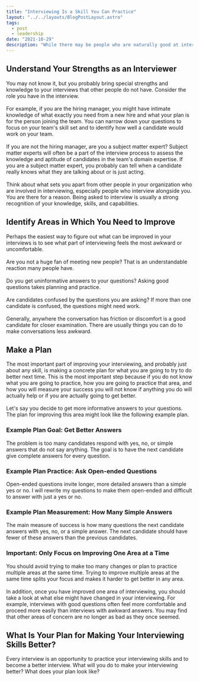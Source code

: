 ```yaml
---
title: "Interviewing Is a Skill You Can Practice"
layout: "../../layouts/BlogPostLayout.astro"
tags:
  - post
  - leadership
date: "2021-10-29"
description: "While there may be people who are naturally good at interviewing, conducting successful, meaningful interviews is a skill you can work on like any other skill. Anyone can become a better interviewer and have more informative, more enjoyable interviews through thoughtful planning and consideration. Some keys to becoming a better interviewer are understanding what your strengths as an interviewer are, identifying areas in which you need to improve, and developing a plan to improve your interviewing in a measurable way."
---
```

## Understand Your Strengths as an Interviewer

You may not know it, but you probably bring special strengths and knowledge to your interviews that other people do not have. Consider the role you have in the interview.\
\
For example, if you are the hiring manager, you might have intimate knowledge of what exactly you need from a new hire and what your plan is for the person joining the team. You can narrow down your questions to focus on your team's skill set and to identify how well a candidate would work on your team.\
\
If you are not the hiring manager, are you a subject matter expert? Subject matter experts will often be a part of the interview process to assess the knowledge and aptitude of candidates in the team's domain expertise. If you are a subject matter expert, you probably can tell when a candidate really knows what they are talking about or is just acting.\
\
Think about what sets you apart from other people in your organization who are involved in interviewing, especially people who interview alongside you. You are there for a reason. Being asked to interview is usually a strong recognition of your knowledge, skills, and capabilities.

## Identify Areas in Which You Need to Improve

Perhaps the easiest way to figure out what can be improved in your interviews is to see what part of interviewing feels the most awkward or uncomfortable.\
\
Are you not a huge fan of meeting new people? That is an understandable reaction many people have.\
\
Do you get uninformative answers to your questions? Asking good questions takes planning and practice.\
\
Are candidates confused by the questions you are asking? If more than one candidate is confused, the questions might need work.\
\
Generally, anywhere the conversation has friction or discomfort is a good candidate for closer examination. There are usually things you can do to make conversations less awkward.

## Make a Plan

The most important part of improving your interviewing, and probably just about any skill, is making a concrete plan for what you are going to try to do better next time. This is the most important step because if you do not know what you are going to practice, how you are going to practice that area, and how you will measure your success you will not know if anything you do will actually help or if you are actually going to get better.\
\
Let's say you decide to get more informative answers to your questions. The plan for improving this area might look like the following example plan.

### Example Plan Goal: Get Better Answers

The problem is too many candidates respond with yes, no, or simple answers that do not say anything. The goal is to have the next candidate give complete answers for every question.

### Example Plan Practice: Ask Open-ended Questions

Open-ended questions invite longer, more detailed answers than a simple yes or no. I will rewrite my questions to make them open-ended and difficult to answer with just a yes or no.

### Example Plan Measurement: How Many Simple Answers

The main measure of success is how many questions the next candidate answers with yes, no, or a simple answer. The next candidate should have fewer of these answers than the previous candidates.

### Important: Only Focus on Improving One Area at a Time

You should avoid trying to make too many changes or plan to practice multiple areas at the same time. Trying to improve multiple areas at the same time splits your focus and makes it harder to get better in any area.\
\
In addition, once you have improved one area of interviewing, you should take a look at what else might have changed in your interviewing. For example, interviews with good questions often feel more comfortable and proceed more easily than interviews with awkward answers. You may find that other areas of concern are no longer as bad as they once seemed.

## What Is Your Plan for Making Your Interviewing Skills Better?

Every interview is an opportunity to practice your interviewing skills and to become a better interview. What will you do to make your interviewing better? What does your plan look like?